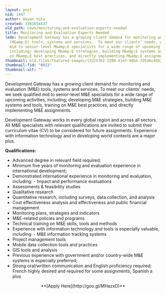```yaml
---
layout: post
nid: 1447
author: Wayan Vota
created: 1383654437
old_path: news/monitoring-and-evaluation-experts-needed
title: Monitoring and Evaluation Experts Needed
lede: Development Gateway has a growing client demand for monitoring and evaluation
  (M&amp;E) tools, systems and services.  To meet our clients' needs, we seek qualified
  mid to senior-level M&amp;E specialists for a wide range of upcoming activities,
  including; developing M&amp;E strategies, building M&amp;E systems and tools, training
  on M&amp;E best practices, and directly implementing M&amp;E assignments.
thumbnail: old-files/featured-images/132257b2-1289-41ef-9db4-fd5a6c45b234-m.jpg
thumbnail-fid: "6013"
thumbnail-alt: ""
---
```


Development Gateway has a growing client demand for monitoring and evaluation (M&E) tools, systems and services. To meet our clients' needs, we seek qualified mid to senior-level M&E specialists for a wide range of upcoming activities, including; developing M&E strategies, building M&E systems and tools, training on M&E best practices, and directly implementing M&E assignments.

Development Gateway works in every global region and across all sectors. All M&E specialists with relevant qualifications are invited to submit their curriculum vitae (CV) to be considered for future assignments. Experience with information technology and in developing world contexts are a major plus.

**Qualifications:**

- Advanced degree in relevant field required;
- Minimum five years of monitoring and evaluation experience in international development;
- Demonstrated international experience in monitoring and evaluation, including: - Impact and performance evaluations
- Assessments & feasibility studies
- Qualitative research
- Quantitative research, including surveys, data collection, and analysis
- Cost effectiveness analysis and effectiveness and public financial management
- Monitoring plans, strategies and indicators
- M&E-related policies and programs
- Technical training on M&E skills, tools and methods
- Experience with information technology and tools is especially valuable, including: - M&E information tracking systems
- Project management tools
- Mobile data collection tools and practices
- GIS tools and analysis
- Previous experience with government and/or country-wide M&E systems is especially preferred;
- Strong oral/written communication and English proficiency required; French highly desired and required for some assignments; Spanish a plus

<center>**[Apply Here](http://goo.gl/MHazxD)**

</center>
